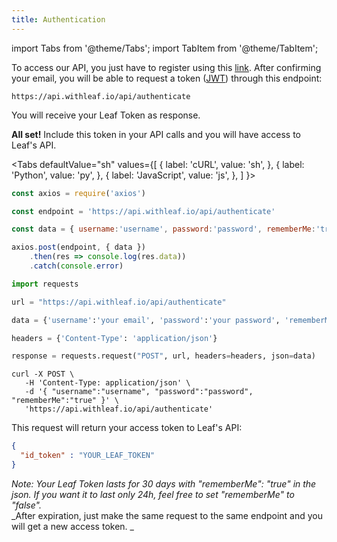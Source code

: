 ```yaml
---
title: Authentication
---
```


import Tabs from '@theme/Tabs';
import TabItem from '@theme/TabItem';

To access our API, you just have to register using this [link][register]. After
confirming your email, you will be able to request a token ([JWT][jwt]) through
this endpoint:

```
https://api.withleaf.io/api/authenticate
```

You will receive your Leaf Token as response.

**All set!** Include this token in your API calls and you will have access to
Leaf's API.

<Tabs
  defaultValue="sh"
  values={[
    { label: 'cURL', value: 'sh', },
    { label: 'Python', value: 'py', },
    { label: 'JavaScript', value: 'js', },
  ]
}>
  <TabItem value="js">

  ```js
  const axios = require('axios')

  const endpoint = 'https://api.withleaf.io/api/authenticate'

  const data = { username:'username', password:'password', rememberMe:'true'}

  axios.post(endpoint, { data })
      .then(res => console.log(res.data))
      .catch(console.error)
  ```

  </TabItem>
  <TabItem value="py">

  ```py
  import requests

  url = "https://api.withleaf.io/api/authenticate"

  data = {'username':'your email', 'password':'your password', 'rememberMe':'true'}

  headers = {'Content-Type': 'application/json'}

  response = requests.request("POST", url, headers=headers, json=data)
  ```

  </TabItem>
  <TabItem value="sh">

  ```shell
  curl -X POST \
     -H 'Content-Type: application/json' \
     -d '{ "username":"username", "password":"password", "rememberMe":"true" }' \
     'https://api.withleaf.io/api/authenticate'
  ```

  </TabItem>
</Tabs>

This request will return your access token to Leaf's API:

```json
{
  "id_token" : "YOUR_LEAF_TOKEN"
}
```

_Note: Your Leaf Token lasts for 30 days with "rememberMe": "true" in the
json. If you want it to last only 24h, feel free to set "rememberMe" to "false"._  
_After expiration, just make the same request to the same endpoint and you will
get a new access token. _

[register]: https://withleaf.io/register/
[jwt]: https://tools.ietf.org/html/rfc7519

